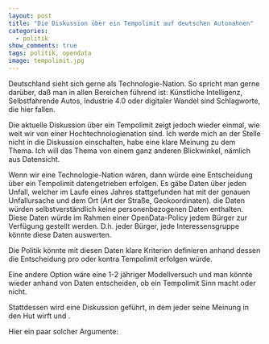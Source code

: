```yaml
---
layout: post
title: "Die Diskussion über ein Tempolimit auf deutschen Autonahnen"
categories:
  - politik
show_comments: true
tags: politik, opendata
image: tempolimit.jpg
---
```


Deutschland sieht sich gerne als Technologie-Nation. So spricht man gerne darüber, daß man in allen Bereichen führend ist: Künstliche Intelligenz, Selbstfahrende Autos, Industrie 4.0 oder digitaler Wandel sind Schlagworte, die hier fallen.

Die aktuelle Diskussion über ein Tempolimit zeigt jedoch wieder einmal, wie weit wir von einer Hochtechnologienation sind. Ich werde mich an der Stelle nicht in die Diskussion einschalten, habe eine klare Meinung zu dem Thema. Ich will das Thema von einem ganz anderen Blickwinkel, nämlich aus Datensicht.

Wenn wir eine Technologie-Nation wären, dann würde eine Entscheidung über ein Tempolimit datengetrieben erfolgen. Es gäbe Daten über jeden Unfall, welcher im Laufe eines Jahres stattgefunden hat mit der genauen Unfallursache und dem Ort (Art der Straße, Geokoordinaten). die Daten würden selbstverständlich keine personenbezogenen Daten enthalten. Diese
Daten würde im Rahmen einer OpenData-Policy jedem Bürger zur Verfügung gestellt werden. D.h. jeder Bürger, jede Interessensgruppe könnte diese Daten auswerten.

Die Politik könnte mit diesen Daten klare Kriterien definieren anhand dessen die Entscheidung pro oder kontra Tempolimit erfolgen würde.

Eine andere Option wäre eine 1-2 jähriger Modellversuch und man könnte wieder anhand von Daten entscheiden, ob ein Tempolimit Sinn macht oder nicht.

Stattdessen wird eine Diskussion geführt, in dem jeder seine Meinung in den Hut wirft und . 

Hier ein paar solcher Argumente:

